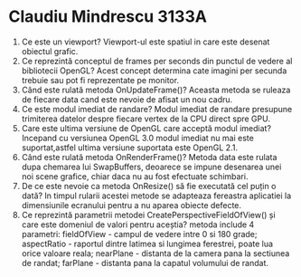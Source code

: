 # Claudiu Mindrescu 3133A
1. Ce este un viewport?
	Viewport-ul este spatiul in care este desenat obiectul grafic.
2. Ce reprezintă conceptul de frames per seconds din punctul de vedere al bibliotecii OpenGL?
	Acest concept determina cate imagini per secunda trebuie sau pot fi reprezentate pe monitor.
3. Când este rulată metoda OnUpdateFrame()?
	Aceasta metoda se ruleaza de fiecare data cand este nevoie de afisat un nou cadru.
4. Ce este modul imediat de randare?
	Modul imediat de randare presupune trimiterea datelor despre fiecare vertex de la CPU direct spre GPU.
5. Care este ultima versiune de OpenGL care acceptă modul imediat?
	Incepand cu versiunea OpenGL 3.0 modul imediat nu mai este suportat,astfel ultima versiune suportata este OpenGL 2.1.
6. Când este rulată metoda OnRenderFrame()?
	Metoda data este rulata dupa chemarea lui SwapBuffers, deoarece se impune desenarea unei noi scene grafice, chiar daca nu au fost efectuate schimbari.
7. De ce este nevoie ca metoda OnResize() să fie executată cel puțin o dată?
	In timpul rularii acestei metode se adapteaza fereastra aplicatiei la dimensiunile ecranului pentru a nu aparea obiecte defecte.
8. Ce reprezintă parametrii metodei CreatePerspectiveFieldOfView() și care este domeniul de valori pentru aceștia?
	metoda include 4 parametri:
		fieldOfView - campul de vedere intre 0 si 180 grade;
		aspectRatio - raportul dintre latimea si lungimea ferestrei, poate lua orice valoare reala;
		nearPlane - distanta de la camera pana la sectiunea de randat;
		farPlane - distanta pana la capatul volumului de randat.
